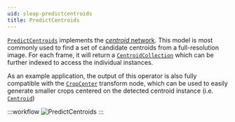 ```yaml
---
uid: sleap-predictcentroids
title: PredictCentroids
---
```


[`PredictCentroids`](xref:Bonsai.Sleap.PredictCentroids) implements the [*centroid* network](https://sleap.ai/develop/api/sleap.nn.config.model.html?highlight=centroid#sleap.nn.config.model.CentroidsHeadConfig). This model is most commonly used to find a set of candidate centroids from a full-resolution image. For each frame, it will return a [`CentroidCollection`](xref:Bonsai.Sleap.CentroidCollection) which can be further indexed to access the individual instances.

As an example application, the output of this operator is also fully compatible with the [`CropCenter`](xref:Bonsai.Vision.CropCenter) transform node, which can be used to easily generate smaller crops centered on the detected centroid instance (i.e. [`Centroid`](xref:Bonsai.Sleap.Centroid))

:::workflow
![PredictCentroids](~/workflows/CentroidModel.bonsai)
:::
